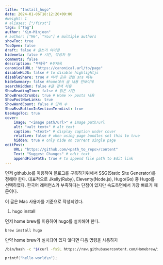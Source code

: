 ```yaml
---
title: "Install_hugo"
date: 2024-01-06T18:12:26+09:00
#weight: 1
# aliases: ["/first"]
tags: ["Tag"]
author: "Kim-Minjoon"
# author: ["Me", "You"] # multiple authors
showToc: true
TocOpen: false
draft: false # 글쓰기 아이콘
hidemeta: false # 시간, 작성자 등 
comments: false
description: "부제목" #부재목
canonicalURL: "https://canonical.url/to/page"
disableHLJS: false # to disable highlightjs
disableShare: true # 아래 공유 관련 sns 메뉴 
hideSummary: false #home에서 글 내용 안보이게
searchHidden: false #글 검색 허용
ShowReadingTime: false # 읽은 시간
ShowBreadCrumbs: true # Home >> posts 내용
ShowPostNavLinks: true
ShowWordCount: false # 단어 수
ShowRssButtonInSectionTermList: true
UseHugoToc: true
cover:
    image: "<image path/url>" # image path/url
    alt: "<alt text>" # alt text
    caption: "<text>" # display caption under cover
    relative: false # when using page bundles set this to true
    hidden: true # only hide on current single page
editPost: 
    URL: "https://github.com/<path_to_repo>/content"
    Text: "Suggest Changes" # edit text
    appendFilePath: true # to append file path to Edit link
---
```

먼저 github.io를 이용하여 블로그를 구축하기위해서 SSG(Static Site Generator)를 정해야 한다.
대표적으로 Jkelly(Ruby), Eleventy(Node.js), Hugo(Go) 중 Hugo를 선택하였다. 한국어 레퍼런스가 부족하다는 단점이 있지만 속도측면에서 가장 빠르기 때문이다.

이 글은 Mac 사용자를 기준으로 작성되었다.

1. hugo install

먼저 home brew를 이용하여 hugo를 설치해야 한다.
```.sh
brew install hugo
```
만약 home brew가 설치되어 있지 않다면 다음 명령을 사용하자
```.sh
/bin/bash -c "$(curl -fsSL https://raw.githubusercontent.com/Homebrew/install/HEAD/install.sh)"
```



```hello.c
printf("hello world\n");
```
